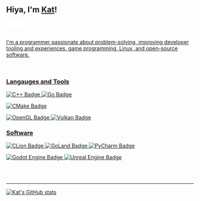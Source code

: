 ## Hiya, I'm <a href="https://northernpaws.io" target="_blank">Kat</a>!

<a href="https://northernpaws.io" target="_blank"><img align="left" alt="northernpaws.io" width="22px" src="https://github.com/Aakarsh-B/trying-repos/blob/master/www.svg" /></a>
<a href="https://www.linkedin.com/in/kat-m-5979a714b/" target="_blank"><img align="left" alt="Kat | LinkedIn" width="22px" src="https://github.com/Aakarsh-B/trying-repos/blob/master/linkedin.svg" />

<br />
<br />

I'm a programmer passionate about problem-solving, improving developer tooling and experiences, game programming, Linux, and open-source software.

<br />

### Langauges and Tools

<!-- https://badges.pages.dev/ -->

![C++ Badge](https://img.shields.io/badge/C%2B%2B-00599C?logo=cplusplus&logoColor=fff&style=flat-square)
![Go Badge](https://img.shields.io/badge/Go-00ADD8?logo=go&logoColor=fff&style=flat-square)

![CMake Badge](https://img.shields.io/badge/CMake-064F8C?logo=cmake&logoColor=fff&style=flat-square)

![OpenGL Badge](https://img.shields.io/badge/OpenGL-5586A4?logo=opengl&logoColor=fff&style=flat-square)
![Vulkan Badge](https://img.shields.io/badge/Vulkan-A41E22?logo=vulkan&logoColor=fff&style=flat-square)

### Software

![CLion Badge](https://img.shields.io/badge/CLion-000?logo=clion&logoColor=fff&style=flat-square)
![GoLand Badge](https://img.shields.io/badge/GoLand-000?logo=goland&logoColor=fff&style=flat-square)
![PyCharm Badge](https://img.shields.io/badge/PyCharm-000?logo=pycharm&logoColor=fff&style=flat-square)

![Godot Engine Badge](https://img.shields.io/badge/Godot%20Engine-478CBF?logo=godotengine&logoColor=fff&style=flat-square)
![Unreal Engine Badge](https://img.shields.io/badge/Unreal%20Engine-0E1128?logo=unrealengine&logoColor=fff&style=flat-square)

<br />
<br />

---

[![Kat's GitHub stats](https://github-readme-stats.vercel.app/api?username=northernpaws&include_all_commits=true&count_private=true&show_icons=true&line_height=20&title_color=FFFFFF&icon_color=FFFFFF&text_color=FFFFFF&bg_color=0D1117)](https://github.com/anuraghazra/github-readme-stats)
